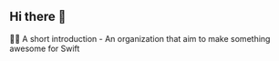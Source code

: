 ## Hi there 👋

🙋‍♀️ A short introduction - An organization that aim to make something awesome for Swift

